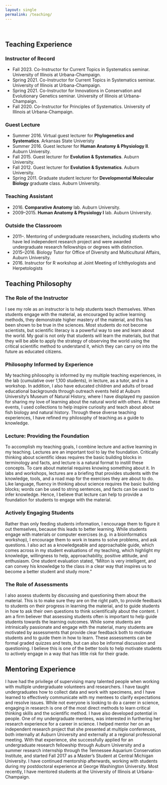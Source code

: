 ```yaml
---
layout: single
permalink: /teaching/
---
```

&nbsp;
## Teaching Experience
### Instructor of Record
<ul>
  <li>Fall 2023. Co-Instructor for Current Topics in Systematics seminar. University of Illinois at Urbana-Champaign.</li>
  <li>Spring 2021. Co-Instructor for Current Topics in Systematics seminar. University of Illinois at Urbana-Champaign.</li>
  <li>Spring 2021. Co-Instructor for Innovations in Conservation and Evolutionary Genetics seminar. University of Illinois at Urbana-Champaign.</li>
  <li>Fall 2020. Co-Instructor for Principles of Systematics. University of Illinois at Urbana-Champaign.</li>
</ul>

### Guest Lecture
<ul>
  <li>Summer 2016. Virtual guest lecturer for <b>Phylogenetics and Systematics</b>. Arkansas State Univeristy</li>
<li>Summer 2016. Guest lecturer for <b>Human Anatomy & Physiology II</b>. Auburn University.</li>
<li>Fall 2015. Guest lecturer for <b>Evolution & Systematics</b>. Auburn University.</li>
<li>Fall 2012. Guest lecturer for <b>Evolution & Systematics</b>. Auburn University.</li>
<li>Spring 2011. Graduate student lecturer for <b>Developmental Molecular Biology</b> graduate class. Auburn University.</li>
</ul>

### Teaching Assistant
<ul>
<li>2016. <b>Comparative Anatomy</b> lab. Auburn University.</li>
<li>2009–2015. <b>Human Anatomy & Physiology I</b> lab. Auburn University.</li>
</ul>

### Outside the Classroom
<ul>
<li>2011–. Mentoring of undergraduate researchers, including students who have led independent research project and were awarded undergraduate research fellowships or degrees with distinction.</li>
<li>2015–2016. Biology Tutor for Office of Diversity and Multicultural Affairs, Auburn University.</li>
<li>2016. Instructor for R workshop at Joint Meeting of Ichthyologists and Herpetologists</li>
</ul>

## Teaching Philosophy

### The Role of the Instructor
I see my role as an instructor is to help students teach themselves. When students engage with the material, as encouraged by active learning methods, they demonstrate higher mastery of the material, and this has been shown to be true in the sciences. Most students do not become scientists, but scientific literacy is a powerful way to see and learn about the world. My goal is not only that students will learn the materials, but that they will be able to apply the strategy of observing the world using the critical scientific method to understand it, which they can carry on into the future as educated citizens.

### Philosophy Informed by Experience
My teaching philosophy is informed by my multiple teaching experiences, in the lab (cumulative over 1,100 students), in lecture, as a tutor, and in a workshop. In addition, I also have educated children and adults of broad educational backgrounds through outreach events held at Auburn University’s Museum of Natural History, where I have displayed my passion for sharing my love of learning about the natural world with others. At these events, I used collections to help inspire curiosity and teach about about fish biology and natural history. Through these diverse teaching experiences, I have refined my philosophy of teaching as a guide to knowledge.

### Lecture: Providing the Foundation
To accomplish my teaching goals, I combine lecture and active learning in my teaching. Lectures are an important tool to lay the foundation. Critically thinking about scientific ideas requires the basic building blocks in terminology and facts, and lecture is a natural format to instill these concepts. To care about material requires knowing something about it. In labs and workshops, lectures are a briefing that provides students with the knowledge, tools, and a road map for the exercises they are about to do. Like language, fluency in thinking about science requires the basic building blocks; words can be used to string sentences, and facts can be used to infer knowledge. Hence, I believe that lecture can help to provide a foundation for students to engage with the material. 

### Actively Engaging Students
Rather than only feeding students information, I encourage them to figure it out themselves, because this leads to better learning. While students engage with materials or computer exercises (e.g. in a bioinformatics workshop), I encourage them to work in teams to solve problems, and ask questions. I also act as a knowledgeable and approachable guide, which comes across in my student evaluations of my teaching, which highlight my knowledge, willingness to help, approachability, positive attitude, and enthusiasm. One student evaluation stated, “Milton is very intelligent, and can convey his knowledge to the class in a clear way that inspires us to become a better student and study more.” 

### The Role of Assessments
I also assess students by discussing and questioning them about the material. This is to make sure they are on the right path, to provide feedback to students on their progress in learning the material, and to guide students in how to ask their own questions to think scientifically about the content. I am a firm believer that assessing students often is important to help guide students towards the learning outcomes. While some students are intrinsically passionate and engage with the material, many students are motivated by assessments that provide clear feedback both to motivate students and to guide them in how to learn. These assessments can be formal graded quizzes and tests, but can also be informal discussion and questioning. I believe this is one of the better tools to help motivate students to actively engage in a way that has little risk for their grade.

## Mentoring Experience
I have had the privilege of supervising many talented people when working with multiple undergraduate volunteers and researchers. I have taught undergraduates how to collect data and work with specimens, and I have learned to effectively communicate with my mentees to clarify expectations and resolve issues. While not everyone is looking to do a career in science, engaging in research is one of the most direct methods to learn critical thinking skills and the scientific method. I have also developed potential in people. One of my undergraduate mentees, was interested in furthering her research experience for a career in science. I helped mentor her on an independent research project that she presented at multiple conferences, both internally at Auburn University and externally at a regional professional meeting. With that experience, she successfully applied for an undergraduate research fellowship through Auburn University and a summer research internship through the Tennessee Aquarium Conservation Institute, and started Fall 2017 as a Master’s Student at Central Michigan University. I have continued mentorship afterwards, working with students during my postdoctoral experience at George Washington University. Most recently, I have mentored students at the University of Illinois at Urbana-Champaign.
